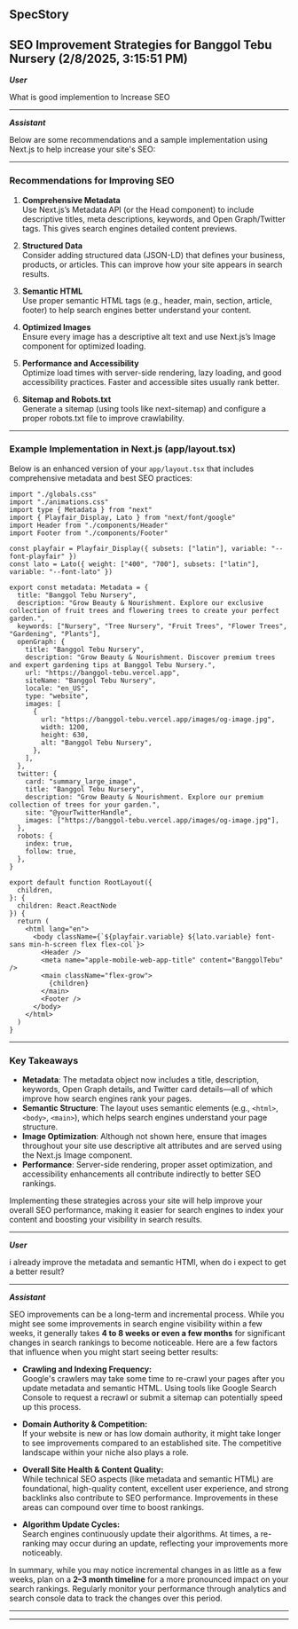 ## SpecStory

## SEO Improvement Strategies for Banggol Tebu Nursery (2/8/2025, 3:15:51 PM)

_**User**_

What is good implemention to Increase SEO

---

_**Assistant**_

Below are some recommendations and a sample implementation using Next.js to help increase your site's SEO:

---

### Recommendations for Improving SEO

1. **Comprehensive Metadata**  
   Use Next.js’s Metadata API (or the Head component) to include descriptive titles, meta descriptions, keywords, and Open Graph/Twitter tags. This gives search engines detailed content previews.

2. **Structured Data**  
   Consider adding structured data (JSON-LD) that defines your business, products, or articles. This can improve how your site appears in search results.

3. **Semantic HTML**  
   Use proper semantic HTML tags (e.g., header, main, section, article, footer) to help search engines better understand your content.

4. **Optimized Images**  
   Ensure every image has a descriptive alt text and use Next.js’s Image component for optimized loading.

5. **Performance and Accessibility**  
   Optimize load times with server-side rendering, lazy loading, and good accessibility practices. Faster and accessible sites usually rank better.

6. **Sitemap and Robots.txt**  
   Generate a sitemap (using tools like next-sitemap) and configure a proper robots.txt file to improve crawlability.

---

### Example Implementation in Next.js (app/layout.tsx)

Below is an enhanced version of your `app/layout.tsx` that includes comprehensive metadata and best SEO practices:

```typescript:app/layout.tsx
import "./globals.css"
import "./animations.css"
import type { Metadata } from "next"
import { Playfair_Display, Lato } from "next/font/google"
import Header from "./components/Header"
import Footer from "./components/Footer"

const playfair = Playfair_Display({ subsets: ["latin"], variable: "--font-playfair" })
const lato = Lato({ weight: ["400", "700"], subsets: ["latin"], variable: "--font-lato" })

export const metadata: Metadata = {
  title: "Banggol Tebu Nursery",
  description: "Grow Beauty & Nourishment. Explore our exclusive collection of fruit trees and flowering trees to create your perfect garden.",
  keywords: ["Nursery", "Tree Nursery", "Fruit Trees", "Flower Trees", "Gardening", "Plants"],
  openGraph: {
    title: "Banggol Tebu Nursery",
    description: "Grow Beauty & Nourishment. Discover premium trees and expert gardening tips at Banggol Tebu Nursery.",
    url: "https://banggol-tebu.vercel.app",
    siteName: "Banggol Tebu Nursery",
    locale: "en_US",
    type: "website",
    images: [
      {
        url: "https://banggol-tebu.vercel.app/images/og-image.jpg",
        width: 1200,
        height: 630,
        alt: "Banggol Tebu Nursery",
      },
    ],
  },
  twitter: {
    card: "summary_large_image",
    title: "Banggol Tebu Nursery",
    description: "Grow Beauty & Nourishment. Explore our premium collection of trees for your garden.",
    site: "@yourTwitterHandle",
    images: ["https://banggol-tebu.vercel.app/images/og-image.jpg"],
  },
  robots: {
    index: true,
    follow: true,
  },
}

export default function RootLayout({
  children,
}: {
  children: React.ReactNode
}) {
  return (
    <html lang="en">
      <body className={`${playfair.variable} ${lato.variable} font-sans min-h-screen flex flex-col`}>
        <Header />
        <meta name="apple-mobile-web-app-title" content="BanggolTebu" />
        <main className="flex-grow">
          {children}
        </main>
        <Footer />
      </body>
    </html>
  )
}
```

---

### Key Takeaways

- **Metadata**: The metadata object now includes a title, description, keywords, Open Graph details, and Twitter card details—all of which improve how search engines rank your pages.
- **Semantic Structure**: The layout uses semantic elements (e.g., `<html>`, `<body>`, `<main>`), which helps search engines understand your page structure.
- **Image Optimization**: Although not shown here, ensure that images throughout your site use descriptive alt attributes and are served using the Next.js Image component.
- **Performance**: Server-side rendering, proper asset optimization, and accessibility enhancements all contribute indirectly to better SEO rankings.

Implementing these strategies across your site will help improve your overall SEO performance, making it easier for search engines to index your content and boosting your visibility in search results.

---

_**User**_

i already improve the metadata and semantic HTMl, when do i expect to get a better result?

---

_**Assistant**_

SEO improvements can be a long-term and incremental process. While you might see some improvements in search engine visibility within a few weeks, it generally takes **4 to 8 weeks or even a few months** for significant changes in search rankings to become noticeable. Here are a few factors that influence when you might start seeing better results:

- **Crawling and Indexing Frequency:**  
  Google's crawlers may take some time to re-crawl your pages after you update metadata and semantic HTML. Using tools like Google Search Console to request a recrawl or submit a sitemap can potentially speed up this process.

- **Domain Authority & Competition:**  
  If your website is new or has low domain authority, it might take longer to see improvements compared to an established site. The competitive landscape within your niche also plays a role.

- **Overall Site Health & Content Quality:**  
  While technical SEO aspects (like metadata and semantic HTML) are foundational, high-quality content, excellent user experience, and strong backlinks also contribute to SEO performance. Improvements in these areas can compound over time to boost rankings.

- **Algorithm Update Cycles:**  
  Search engines continuously update their algorithms. At times, a re-ranking may occur during an update, reflecting your improvements more noticeably.

In summary, while you may notice incremental changes in as little as a few weeks, plan on a **2–3 month timeline** for a more pronounced impact on your search rankings. Regularly monitor your performance through analytics and search console data to track the changes over this period.

---



---

